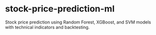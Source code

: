 # stock-price-prediction-ml
Stock price prediction using Random Forest, XGBoost, and SVM models with technical indicators and backtesting.
